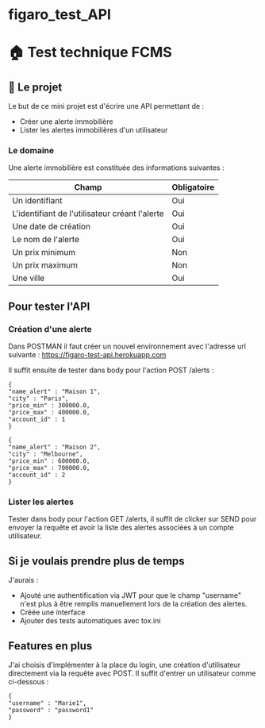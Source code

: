 # figaro_test_API
# :house: Test technique FCMS

## :blue_book: Le projet

Le but de ce mini projet est d'écrire une API permettant de :
- Créer une alerte immobilière
- Lister les alertes immobilières d'un utilisateur

### Le domaine

Une alerte immobilière est constituée des informations suivantes :

| Champ | Obligatoire |
|---|---|
| Un identifiant  | Oui  |
| L'identifiant de l'utilisateur créant l'alerte  | Oui  |
| Une date de création  | Oui  |
| Le nom de l'alerte  | Oui  |
| Un prix minimum | Non  |
| Un prix maximum  | Non  |
| Une ville  | Oui  |

## Pour tester l'API
### Création d'une alerte
Dans POSTMAN il faut créer un nouvel environnement avec l'adresse url suivante : https://figaro-test-api.herokuapp.com

Il suffit ensuite de tester dans body pour l'action POST /alerts :

    {
    "name_alert" : "Maison 1",
    "city" : "Paris",
    "price_min" : 300000.0,
    "price_max" : 400000.0,
    "account_id" : 1
    }

    {
    "name_alert" : "Maison 2",
    "city" : "Melbourne",
    "price_min" : 600000.0,
    "price_max" : 700000.0,
    "account_id" : 2
    }

### Lister les alertes
Tester dans body pour l'action GET /alerts, il suffit de clicker sur SEND pour envoyer la requête et avoir la liste des alertes associées à un compte utilisateur.

## Si je voulais prendre plus de temps
J'aurais :
- Ajouté une authentification via JWT pour que le champ "username" n'est plus à être remplis manuellement lors de la création des alertes. 
- Créée une interface 
- Ajouter des tests automatiques avec tox.ini

## Features en plus
J'ai choisis d'implémenter à la place du login, une création d'utilisateur directement via la requête avec POST.
Il suffit d'entrer un utilisateur comme ci-dessous :

    {
    "username" : "Marie1",
    "password" : "password1"
    }